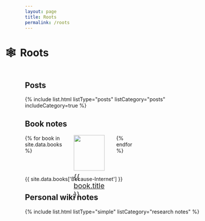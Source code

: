 ```yaml
---
layout: page
title: Roots
permalink: /roots
---
```


# <span class="plant-emoji">🕸&nbsp;</span>Roots

## Posts

{% include list.html listType="posts" listCategory="posts" includeCategory=true %}

## Book notes

<div id="books">
  <ul>
  {% for book in site.data.books %}
    <li>
      <a class="internal-link" href="{{ book.deeplink }}">
        <img class="book-img" src="{{ book.img }}">
        <div class="sans">{{ book.title }}</div>
      </a>
    </li>
  {% endfor %}
  </ul>
</div>

{{ site.data.books['Because-Internet'] }}

## Personal wiki notes

<div id="wiki">
{% include list.html listType="simple" listCategory="research notes" %}
</div>

<style>
    #books ul {
      display: grid;
      grid-template-columns: 1fr 1fr 1fr 1fr 1fr;
      padding-left: 0;
      grid-gap: 2rem;
    }

    @media screen and (max-width: 760px) {
      #books ul {
        grid-template-columns: 1fr 1fr;
        grid-gap: 1rem;
      }
    }

    #books li {
      list-style: none;
      font-size: 1.2rem;
      transition: all .2s ease-in-out; 
    }

    #books li:hover {
        transform: scale(1.05);
      }

    #books li a {
        border-bottom: none;
        background-color: transparent;
    }

     #books img {
      max-width: 400px;
      width: 100%;
    }

    h1 {
      margin-left: -48px;
    }

    .plant-emoji {
        padding-right: 5px;
        margin-left: -5px;
    }

    @media (max-width: 400px) {

        h1 {
            margin-left: auto;
            text-align: center;
        }

        h2 {
            text-align: center;
        }
    }

    h2:first-of-type {
      margin-top: 3rem;
    }

   #wiki ul {
      -webkit-column-count: 3;
      -moz-column-count: 3;
      column-count: 3;
    }

    @media (max-width: 800px) {
      #wiki ul {
        -moz-column-count:    1;
        -webkit-column-count: 1;
        column-count:         1;
      }
    }

    @media only screen and (min-width: 800px) and (max-width: 1200px) {
      #wiki ul {
        -moz-column-count: 2;
        -webkit-column-count: 2;
        column-count: 2;
        }
    }



</style>